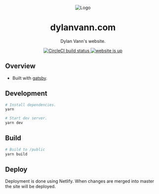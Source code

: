<p align="center" >
  <img src="https://github.com/DylanVann/react-native-com/raw/master/logo.png" title="Logo">
</p>

<h1 align="center">
  dylanvann.com
</h1>

<p align="center">
  Dylan Vann's website.
</p>

<p align="center">
  <a href="https://circleci.com/gh/DylanVann/dylanvann-com/tree/master">
    <img src="https://img.shields.io/circleci/project/github/DylanVann/dylanvann-com/master.svg" alt="CircleCI build status">
  </a>
  <a href="https://dylanvann.com">
    <img src="https://img.shields.io/website-up-down-green-red/https/dylanvann.com.svg?label=dylanvann.com" alt="website is up">
  </a>
</p>

## Overview

- Built with [gatsby](https://github.com/gatsbyjs/gatsby).

## Development

```bash
# Install dependencies.
yarn

# Start dev server.
yarn dev
```

## Build

```bash
# Build to /public
yarn build
```

## Deploy

Deployment is done using Netlify.
When changes are merged into master the site will be deployed.
